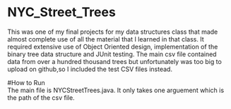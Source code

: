 # NYC_Street_Trees
This was one of my final projects for my data structures class that made almost complete use of all the material that I learned in that class. It required extensive use of Object Oriented design, implementation of the binary tree data structure and JUnit testing. The main csv file contained data from over a hundred thousand trees but unfortunately was too big to upload on github,so I included the test CSV files instead.

#How to Run  
The main file is NYCStreetTrees.java. It only takes one arguement which is the path of the csv file.
